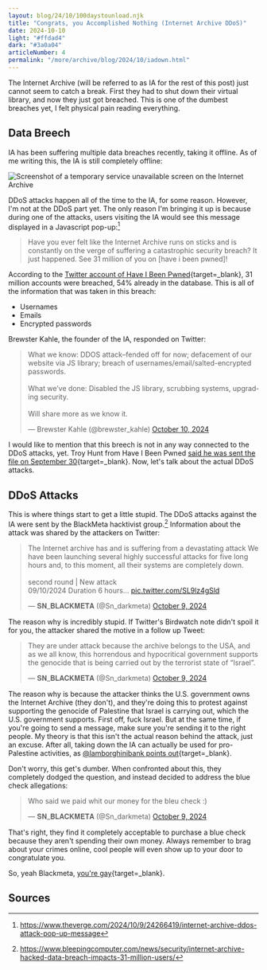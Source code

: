 ```yaml
---
layout: blog/24/10/100daystounload.njk
title: "Congrats, you Accomplished Nothing (Internet Archive DDoS)"
date: 2024-10-10
light: "#ffdad4"
dark: "#3a0a04"
articleNumber: 4
permalink: "/more/archive/blog/2024/10/iadown.html"
---
```

The Internet Archive (will be referred to as IA for the rest of this post) just cannot seem to catch a break. First they had to shut down their virtual library, and now they just got breached. This is one of the dumbest breaches yet, I felt physical pain reading everything.

## Data Breech

IA has been suffering multiple data breaches recently, taking it offline. As of me writing this, the IA is still completely offline:

![Screenshot of a temporary service unavailable screen on the Internet Archive](https://i.imgur.com/VFNb9ko.png)

DDoS attacks happen all of the time to the IA, for some reason. However, I'm not at the DDoS part yet. The only reason I'm bringing it up is because during one of the attacks, users visiting the IA would see this message displayed in a Javascript pop-up:[^1]

> Have you ever felt like the Internet Archive runs on sticks and is constantly on the verge of suffering a catastrophic security breach? It just happened. See 31 million of you on \[have i been pwned]!

According to the [Twitter account of Have I Been Pwned](https://twitter.com/haveibeenpwned/status/1844146274758689206){target=_blank}, 31 million accounts were breached, 54% already in the database. This is all of the information that was taken in this breach:

- Usernames
- Emails
- Encrypted passwords

Brewster Kahle, the founder of the IA, responded on Twitter:

<blockquote class="twitter-tweet" data-dnt="true"><p lang="en" dir="ltr">What we know: DDOS attack–fended off for now; defacement of our website via JS library; breach of usernames/email/salted-encrypted passwords.<br><br>What we’ve done: Disabled the JS library, scrubbing systems, upgrading security.<br><br>Will share more as we know it.</p>&mdash; Brewster Kahle (@brewster_kahle) <a href="https://twitter.com/brewster_kahle/status/1844183111514603812?ref_src=twsrc%5Etfw">October 10, 2024</a></blockquote>

I would like to mention that this breech is not in any way connected to the DDoS attacks, yet. Troy Hunt from Have I Been Pwned [said he was sent the file on September 30](https://twitter.com/troyhunt/status/1844148532703526928){target=_blank}. Now, let's talk about the actual DDoS attacks.

## DDoS Attacks

This is where things start to get a little stupid. The DDoS attacks against the IA were sent by the BlackMeta hacktivist group.[^2] Information about the attack was shared by the attackers on Twitter:

<blockquote class="twitter-tweet" data-dnt="true"><p lang="en" dir="ltr">The Internet archive has and is suffering from a devastating attack We have been launching several highly successful attacks for five long hours and, to this moment, all their systems are completely down.<br><br>second round | New attack <br>09/10/2024 Duration 6 hours… <a href="https://t.co/SL9lz4gSld">pic.twitter.com/SL9lz4gSld</a></p>&mdash; 𝐒𝐍_𝐁𝐋𝐀𝐂𝐊𝐌𝐄𝐓𝐀 (@Sn_darkmeta) <a href="https://twitter.com/Sn_darkmeta/status/1844080692772401399?ref_src=twsrc%5Etfw">October 9, 2024</a></blockquote> <script async src="https://platform.twitter.com/widgets.js" charset="utf-8"></script>

The reason why is incredibly stupid. If Twitter's Birdwatch note didn't spoil it for you, the attacker shared the motive in a follow up Tweet:

<blockquote class="twitter-tweet" data-dnt="true"><p lang="en" dir="ltr">They are under attack because the archive belongs to the USA, and as we all know, this horrendous and hypocritical government supports the genocide that is being carried out by the terrorist state of “Israel”.</p>&mdash; 𝐒𝐍_𝐁𝐋𝐀𝐂𝐊𝐌𝐄𝐓𝐀 (@Sn_darkmeta) <a href="https://twitter.com/Sn_darkmeta/status/1844104165192253945?ref_src=twsrc%5Etfw">October 9, 2024</a></blockquote>

The reason why is because the attacker thinks the U.S. government owns the Internet Archive (they don't), and they're doing this to protest against supporting the genocide of Palestine that Israel is carrying out, which the U.S. government supports. First off, fuck Israel. But at the same time, if you're going to send a message, make sure you're sending it to the right people. My theory is that this isn't the actual reason behind the attack, just an excuse. After all, taking down the IA can actually be used for pro-Palestine activities, as [@lamborghinibank points out](https://twitter.com/lamborghinibank/status/1844195014621946210){target=_blank}.

Don't worry, this get's dumber. When confronted about this, they completely dodged the question, and instead decided to address the blue check allegations:

<blockquote class="twitter-tweet" data-dnt="true"><p lang="en" dir="ltr">Who said we paid whit our money for the bleu check :)</p>&mdash; 𝐒𝐍_𝐁𝐋𝐀𝐂𝐊𝐌𝐄𝐓𝐀 (@Sn_darkmeta) <a href="https://twitter.com/Sn_darkmeta/status/1844109202119328045?ref_src=twsrc%5Etfw">October 9, 2024</a></blockquote>

That's right, they find it completely acceptable to purchase a blue check because they aren't spending their own money. Always remember to brag about your crimes online, cool people will even show up to your door to congratulate you.

So, yeah Blackmeta, [you're gay](https://youtu.be/6jQkxsEbnS4){target=_blank}.
## Sources

[^1]: https://www.theverge.com/2024/10/9/24266419/internet-archive-ddos-attack-pop-up-message
[^2]: https://www.bleepingcomputer.com/news/security/internet-archive-hacked-data-breach-impacts-31-million-users/